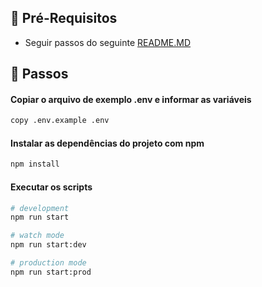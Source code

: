 ## 📓 Pré-Requisitos

- Seguir passos do seguinte [README.MD](./terraform/readme.md)

## 👣 Passos

#### Copiar o arquivo de exemplo .env e informar as variáveis

```bash
copy .env.example .env
```

#### Instalar as dependências do projeto com npm

```bash
npm install
```

#### Executar os scripts

```bash
# development
npm run start

# watch mode
npm run start:dev

# production mode
npm run start:prod
```
